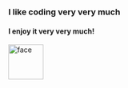 ### I like coding very very much
#### I enjoy it very very much!
<img src="https://github.com/user-attachments/assets/0498331b-2463-4529-beea-b1dcae8a4df6" alt="face" width="70" height="70"/>
